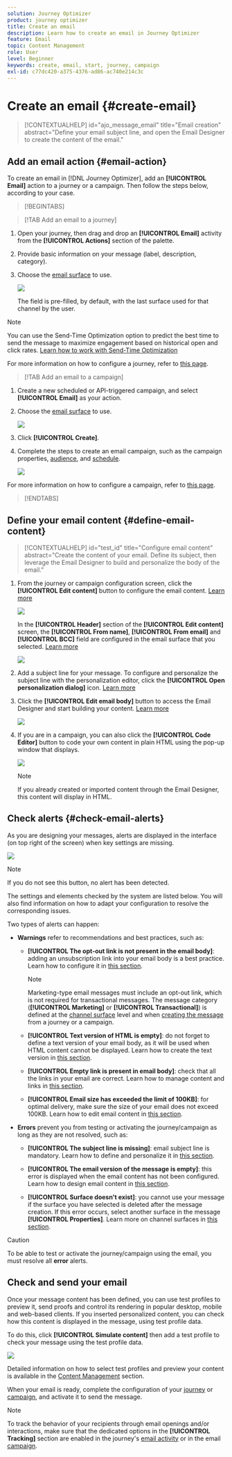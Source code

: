 ```yaml
---
solution: Journey Optimizer
product: journey optimizer
title: Create an email
description: Learn how to create an email in Journey Optimizer
feature: Email
topic: Content Management
role: User
level: Beginner
keywords: create, email, start, journey, campaign
exl-id: c77dc420-a375-4376-ad86-ac740e214c3c
---
```

# Create an email {#create-email}

>[!CONTEXTUALHELP]
>id="ajo_message_email"
>title="Email creation"
>abstract="Define your email subject line, and open the Email Designer to create the content of the email."


## Add an email action {#email-action}

To create an email in [!DNL Journey Optimizer], add an **[!UICONTROL Email]** action to a journey or a campaign. Then follow the steps below, according to your case.

>[!BEGINTABS]

>[!TAB Add an email to a journey]

1. Open your journey, then drag and drop an **[!UICONTROL Email]** activity from the **[!UICONTROL Actions]** section of the palette.

1. Provide basic information on your message (label, description, category).

1. Choose the [email surface](email-settings.md) to use.

    ![](assets/email_journey.png)

    The field is pre-filled, by default, with the last surface used for that channel by the user.

>[!NOTE]
>
>You can use the Send-Time Optimization option to predict the best time to send the message to maximize engagement based on historical open and click rates. [Learn how to work with Send-Time Optimization](../building-journeys/journeys-message.md#send-time-optimization)  

For more information on how to configure a journey, refer to [this page](../building-journeys/journey-gs.md).

>[!TAB Add an email to a campaign]

1. Create a new scheduled or API-triggered campaign, and select **[!UICONTROL Email]** as your action.

1. Choose the [email surface](email-settings.md) to use.

    ![](assets/email_campaign.png)

1. Click **[!UICONTROL Create]**.

1. Complete the steps to create an email campaign, such as the campaign properties, [audience](../audience/about-audiences.md), and [schedule](../campaigns/create-campaign.md#schedule).

    ![](assets/email_campaign_steps.png)

<!--
From the **[!UICONTROL Action]** section, specify if you want to track how your recipients react to your delivery: you can track email opens, and/or clicks on links and buttons in your email.

![](assets/email_campaign_tracking.png)
-->

For more information on how to configure a campaign, refer to [this page](../campaigns/get-started-with-campaigns.md).

>[!ENDTABS]

## Define your email content {#define-email-content}

<!-- update the quarry component with right ID value-->

>[!CONTEXTUALHELP]
>id="test_id"
>title="Configure email content"
>abstract="Create the content of your email. Define its subject, then leverage the Email Designer to build and personalize the body of the email."

1. From the journey or campaign configuration screen, click the **[!UICONTROL Edit content]** button to configure the email content. [Learn more](get-started-email-design.md)

    ![](assets/email_campaign_edit_content.png)

    In the **[!UICONTROL Header]** section of the **[!UICONTROL Edit content]** screen, the **[!UICONTROL From name]**, **[!UICONTROL From email]** and **[!UICONTROL BCC]** field are configured in the email surface that you selected. [Learn more](email-settings.md) <!--check if same for journey-->

    ![](assets/email_designer_edit_content_header.png)

1. Add a subject line for your message. To configure and personalize the subject line with the personalization editor, click the **[!UICONTROL Open personalization dialog]** icon. [Learn more](../personalization/personalization-build-expressions.md)

1. Click the **[!UICONTROL Edit email body]** button to access the Email Designer and  start building your content. [Learn more](get-started-email-design.md)

    ![](assets/email_designer_edit_email_body.png)

1. If you are in a campaign, you can also click the **[!UICONTROL Code Editor]** button to code your own content in plain HTML using the pop-up window that displays.

    ![](assets/email_designer_edit_code_editor.png)

    >[!NOTE]
    >
    >If you already created or imported content through the Email Designer, this content will display in HTML.
    
## Check alerts {#check-email-alerts}

As you are designing your messages, alerts are displayed in the interface (on top right of the screen) when key settings are missing.

![](assets/email_journey_alerts_details.png)

>[!NOTE]
>
>If you do not see this button, no alert has been detected.

The settings and elements checked by the system are listed below. You will also find information on how to adapt your configuration to resolve the corresponding issues.

Two types of alerts can happen:

* **Warnings** refer to recommendations and best practices, such as:

    * **[!UICONTROL The opt-out link is not present in the email body]**: adding an unsubscription link into your email body is a best practice. Learn how to configure it in [this section](../privacy/opt-out.md#opt-out-management).

        >[!NOTE]
        >
        >Marketing-type email messages must include an opt-out link, which is not required for transactional messages. The message category (**[!UICONTROL Marketing]** or **[!UICONTROL Transactional]**) is defined at the [channel surface](email-settings.md#email-type) level and when [creating the message](#create-email-journey-campaign) from a journey or a campaign.

    * **[!UICONTROL Text version of HTML is empty]**: do not forget to define a text version of your email body, as it will be used when HTML content cannot be displayed. Learn how to create the text version in [this section](text-version-email.md).

    * **[!UICONTROL Empty link is present in email body]**: check that all the links in your email are correct. Learn how to manage content and links in [this section](content-from-scratch.md).

    * **[!UICONTROL Email size has exceeded the limit of 100KB]**: for optimal delivery, make sure the size of your email does not exceed 100KB. Learn how to edit email content in [this section](content-from-scratch.md).

* **Errors** prevent you from testing or activating the journey/campaign as long as they are not resolved, such as:

    * **[!UICONTROL The subject line is missing]**: email subject line is mandatory. Learn how to define and personalize it in [this section](create-email.md).

    <!--HTML is empty when Amp HTML is present-->

    * **[!UICONTROL The email version of the message is empty]**: this error is displayed when the email content has not been configured. Learn how to design email content in [this section](get-started-email-design.md).

    * **[!UICONTROL Surface doesn't exist]**: you cannot use your message if the surface you have selected is deleted after the message creation. If this error occurs, select another surface in the message **[!UICONTROL Properties]**. Learn more on channel surfaces in [this section](../configuration/channel-surfaces.md).

>[!CAUTION]
>
>To be able to test or activate the journey/campaign using the email, you must resolve all **error** alerts.

## Check and send your email

Once your message content has been defined, you can use test profiles to preview it, send proofs and control its rendering in popular desktop, mobile and web-based clients. If you inserted personalized content, you can check how this content is displayed in the message, using test profile data.

To do this, click **[!UICONTROL Simulate content]** then add a test profile to check your message using the test profile data.

![](assets/email_designer_edit_simulate.png)

Detailed information on how to select test profiles and preview your content is available in the [Content Management](../content-management/preview-test.md) section.

When your email is ready, complete the configuration of your [journey](../building-journeys/journey-gs.md) or [campaign](../campaigns/create-campaign.md), and activate it to send the message.

>[!NOTE]
>
>To track the behavior of your recipients through email openings and/or interactions, make sure that the dedicated options in the **[!UICONTROL Tracking]** section are enabled in the journey's [email activity](../building-journeys/journeys-message.md) or in the email [campaign](../campaigns/create-campaign.md).<!--to move?-->

<!--

## Define your email content {#email-content}

Use [!DNL Journey Optimizer] Email Designer to [design your email from scratch](../email/content-from-scratch.md). If you have an existing content, you can [import it in the Email Designer](../email/existing-content.md), or [code your own content](../email/code-content.md) in [!DNL Journey Optimizer]. 

[!DNL Journey Optimizer] comes with a set of [built-in templates](email-templates.md) to help you start. Any email can also be saved as a template.

Use [!DNL Journey Optimizer] personalization editor to personalize your messages with profiles' data. For more on personalization, refer to [this section](../personalization/personalize.md).

Adapt the content of your messages to the targeted profiles by using [!DNL Journey Optimizer] dynamic content capabilities. [Get started with dynamic content](../personalization/get-started-dynamic-content.md)

## Email tracking {#email-tracking}

If you want to track the behavior of your recipients through openings and/or clicks on links, enable the following options: **[!UICONTROL Email opens]** and **[!UICONTROL Click on email]**. 

Learn more about tracking in [this section](message-tracking.md).

## Validate your email content {#email-content-validate}

Control the rendering of your email, and check personalization settings with test profiles, using the preview section on the left-hand side. For more on this, refer to [this section](preview.md).

![](assets/messages-simple-preview.png)

You must also check alerts in the upper section of the editor.  Some of them are simple warnings, but others can prevent you from using the message. 

-->

